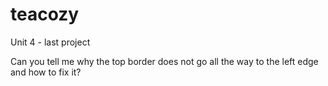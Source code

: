 # teacozy
Unit 4 - last project

Can you tell me why the top border does not go all the way to the left edge and how to fix it?
